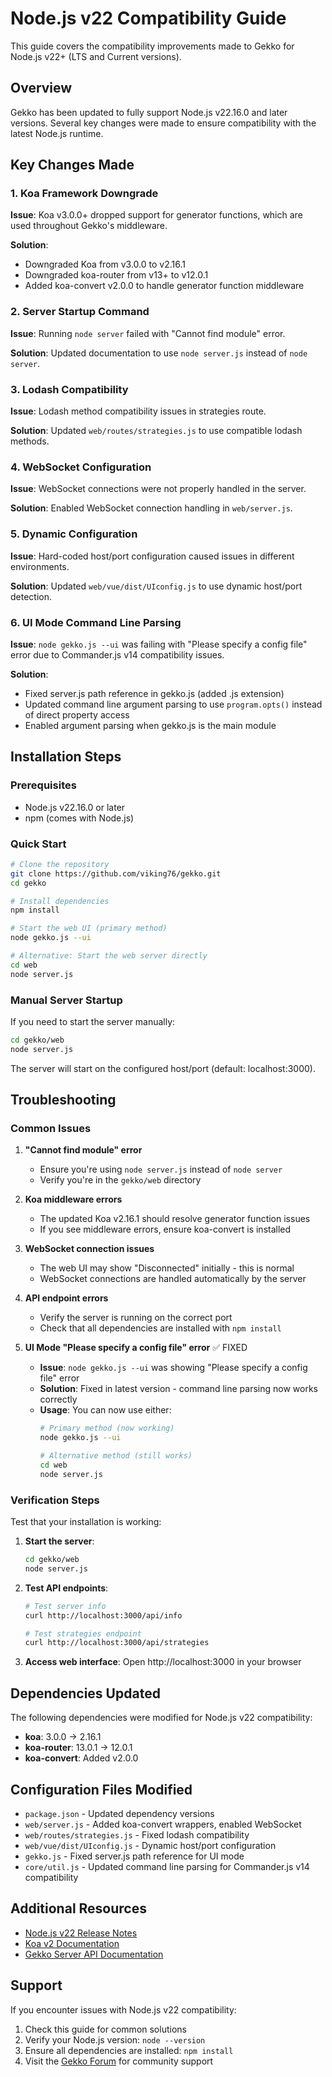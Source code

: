# Node.js v22 Compatibility Guide

This guide covers the compatibility improvements made to Gekko for Node.js v22+ (LTS and Current versions).

## Overview

Gekko has been updated to fully support Node.js v22.16.0 and later versions. Several key changes were made to ensure compatibility with the latest Node.js runtime.

## Key Changes Made

### 1. Koa Framework Downgrade

**Issue**: Koa v3.0.0+ dropped support for generator functions, which are used throughout Gekko's middleware.

**Solution**: 
- Downgraded Koa from v3.0.0 to v2.16.1
- Downgraded koa-router from v13+ to v12.0.1
- Added koa-convert v2.0.0 to handle generator function middleware

### 2. Server Startup Command

**Issue**: Running `node server` failed with "Cannot find module" error.

**Solution**: Updated documentation to use `node server.js` instead of `node server`.

### 3. Lodash Compatibility

**Issue**: Lodash method compatibility issues in strategies route.

**Solution**: Updated `web/routes/strategies.js` to use compatible lodash methods.

### 4. WebSocket Configuration

**Issue**: WebSocket connections were not properly handled in the server.

**Solution**: Enabled WebSocket connection handling in `web/server.js`.

### 5. Dynamic Configuration

**Issue**: Hard-coded host/port configuration caused issues in different environments.

**Solution**: Updated `web/vue/dist/UIconfig.js` to use dynamic host/port detection.

### 6. UI Mode Command Line Parsing

**Issue**: `node gekko.js --ui` was failing with "Please specify a config file" error due to Commander.js v14 compatibility issues.

**Solution**: 
- Fixed server.js path reference in gekko.js (added .js extension)
- Updated command line argument parsing to use `program.opts()` instead of direct property access
- Enabled argument parsing when gekko.js is the main module

## Installation Steps

### Prerequisites

- Node.js v22.16.0 or later
- npm (comes with Node.js)

### Quick Start

```bash
# Clone the repository
git clone https://github.com/viking76/gekko.git
cd gekko

# Install dependencies
npm install

# Start the web UI (primary method)
node gekko.js --ui

# Alternative: Start the web server directly
cd web
node server.js
```

### Manual Server Startup

If you need to start the server manually:

```bash
cd gekko/web
node server.js
```

The server will start on the configured host/port (default: localhost:3000).

## Troubleshooting

### Common Issues

1. **"Cannot find module" error**
   - Ensure you're using `node server.js` instead of `node server`
   - Verify you're in the `gekko/web` directory

2. **Koa middleware errors**
   - The updated Koa v2.16.1 should resolve generator function issues
   - If you see middleware errors, ensure koa-convert is installed

3. **WebSocket connection issues**
   - The web UI may show "Disconnected" initially - this is normal
   - WebSocket connections are handled automatically by the server

4. **API endpoint errors**
   - Verify the server is running on the correct port
   - Check that all dependencies are installed with `npm install`

5. **UI Mode "Please specify a config file" error** ✅ FIXED
   - **Issue**: `node gekko.js --ui` was showing "Please specify a config file" error
   - **Solution**: Fixed in latest version - command line parsing now works correctly
   - **Usage**: You can now use either:
     ```bash
     # Primary method (now working)
     node gekko.js --ui
     
     # Alternative method (still works)
     cd web
     node server.js
     ```

### Verification Steps

Test that your installation is working:

1. **Start the server**:
   ```bash
   cd gekko/web
   node server.js
   ```

2. **Test API endpoints**:
   ```bash
   # Test server info
   curl http://localhost:3000/api/info
   
   # Test strategies endpoint
   curl http://localhost:3000/api/strategies
   ```

3. **Access web interface**:
   Open http://localhost:3000 in your browser

## Dependencies Updated

The following dependencies were modified for Node.js v22 compatibility:

- **koa**: 3.0.0 → 2.16.1
- **koa-router**: 13.0.1 → 12.0.1
- **koa-convert**: Added v2.0.0

## Configuration Files Modified

- `package.json` - Updated dependency versions
- `web/server.js` - Added koa-convert wrappers, enabled WebSocket
- `web/routes/strategies.js` - Fixed lodash compatibility
- `web/vue/dist/UIconfig.js` - Dynamic host/port configuration
- `gekko.js` - Fixed server.js path reference for UI mode
- `core/util.js` - Updated command line parsing for Commander.js v14 compatibility

## Additional Resources

- [Node.js v22 Release Notes](https://nodejs.org/en/blog/release/v22.0.0)
- [Koa v2 Documentation](https://koajs.com/)
- [Gekko Server API Documentation](../internals/server_api.md)

## Support

If you encounter issues with Node.js v22 compatibility:

1. Check this guide for common solutions
2. Verify your Node.js version: `node --version`
3. Ensure all dependencies are installed: `npm install`
4. Visit the [Gekko Forum](https://forum.gekko.wizb.it/) for community support